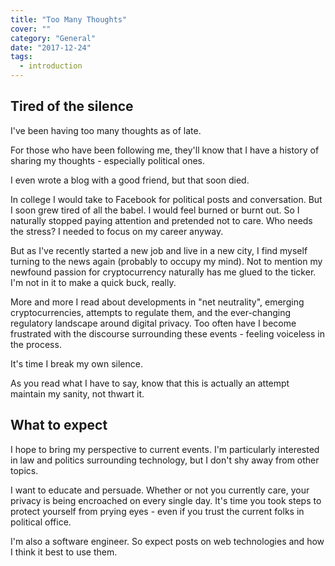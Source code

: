 ```yaml
---
title: "Too Many Thoughts"
cover: ""
category: "General"
date: "2017-12-24"
tags:
  - introduction
---
```


## Tired of the silence

I've been having too many thoughts as of late.

For those who have been following me, they'll know that I have a history of
sharing my thoughts - especially political ones.

I even wrote a blog with a good friend, but that soon died.

In college I would take to Facebook for political posts and conversation. But I
soon grew tired of all the babel. I would feel burned or burnt out. So I
naturally stopped paying attention and pretended not to care. Who needs the
stress? I needed to focus on my career anyway.

But as I've recently started a new job and live in a new city, I find myself
turning to the news again (probably to occupy my mind). Not to mention my
newfound passion for cryptocurrency naturally has me glued to the ticker. I'm
not in it to make a quick buck, really.

More and more I read about developments in "net neutrality", emerging
cryptocurrencies, attempts to regulate them, and the ever-changing regulatory
landscape around digital privacy. Too often have I become frustrated with the
discourse surrounding these events - feeling voiceless in the process.

It's time I break my own silence.

As you read what I have to say, know that this is actually an attempt maintain
my sanity, not thwart it.

## What to expect

I hope to bring my perspective to current events. I'm particularly interested in
law and politics surrounding technology, but I don't shy away from other topics.

I want to educate and persuade. Whether or not you currently care, your privacy
is being encroached on every single day. It's time you took steps to protect
yourself from prying eyes - even if you trust the current folks in political
office.

I'm also a software engineer. So expect posts on web technologies and how I
think it best to use them.
